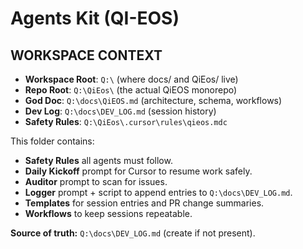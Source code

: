 # Agents Kit (QI-EOS)

## WORKSPACE CONTEXT
- **Workspace Root**: `Q:\` (where docs/ and QiEos/ live)
- **Repo Root**: `Q:\QiEos\` (the actual QiEOS monorepo)
- **God Doc**: `Q:\docs\QiEOS.md` (architecture, schema, workflows)
- **Dev Log**: `Q:\docs\DEV_LOG.md` (session history)
- **Safety Rules**: `Q:\QiEos\.cursor\rules\qieos.mdc`

This folder contains:
- **Safety Rules** all agents must follow.
- **Daily Kickoff** prompt for Cursor to resume work safely.
- **Auditor** prompt to scan for issues.
- **Logger** prompt + script to append entries to `Q:\docs\DEV_LOG.md`.
- **Templates** for session entries and PR change summaries.
- **Workflows** to keep sessions repeatable.

**Source of truth:** `Q:\docs\DEV_LOG.md` (create if not present).
